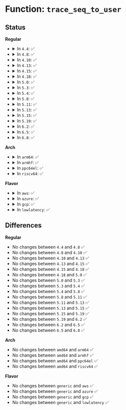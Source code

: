 # Function: <code>trace_seq_to_user</code>

## Status
<b>Regular</b>
<ul>
<li>
<details>
<summary>In <code>4.4</code>: ✅</summary>

```c
int trace_seq_to_user(struct trace_seq *s, char *ubuf, int cnt);
```

**Collision:** Unique Global

**Inline:** No

**Transformation:** False

**Instances:**

```
In kernel/trace/trace_seq.c (ffffffff81155470)
Location: kernel/trace/trace_seq.c:372
Inline: False
Direct callers:
  - kernel/trace/trace.c:tracing_read_pipe
  - kernel/trace/trace.c:tracing_read_pipe
  - kernel/trace/trace_mmiotrace.c:mmio_read
```
**Symbols:**

```
ffffffff81155470-ffffffff811554c3: trace_seq_to_user (STB_GLOBAL)
```
</details>
</li>
<li>
<details>
<summary>In <code>4.8</code>: ✅</summary>

```c
int trace_seq_to_user(struct trace_seq *s, char *ubuf, int cnt);
```

**Collision:** Unique Global

**Inline:** No

**Transformation:** False

**Instances:**

```
In kernel/trace/trace_seq.c (ffffffff8115e7a0)
Location: kernel/trace/trace_seq.c:372
Inline: False
Direct callers:
  - kernel/trace/trace.c:tracing_read_pipe
  - kernel/trace/trace.c:tracing_read_pipe
  - kernel/trace/trace_mmiotrace.c:mmio_read
```
**Symbols:**

```
ffffffff8115e7a0-ffffffff8115e7f3: trace_seq_to_user (STB_GLOBAL)
```
</details>
</li>
<li>
<details>
<summary>In <code>4.10</code>: ✅</summary>

```c
int trace_seq_to_user(struct trace_seq *s, char *ubuf, int cnt);
```

**Collision:** Unique Global

**Inline:** No

**Transformation:** False

**Instances:**

```
In kernel/trace/trace_seq.c (ffffffff81169210)
Location: kernel/trace/trace_seq.c:372
Inline: False
Direct callers:
  - kernel/trace/trace.c:tracing_read_pipe
  - kernel/trace/trace.c:tracing_read_pipe
  - kernel/trace/trace_mmiotrace.c:mmio_read
```
**Symbols:**

```
ffffffff81169210-ffffffff81169263: trace_seq_to_user (STB_GLOBAL)
```
</details>
</li>
<li>
<details>
<summary>In <code>4.13</code>: ✅</summary>

```c
int trace_seq_to_user(struct trace_seq *s, char *ubuf, int cnt);
```

**Collision:** Unique Global

**Inline:** No

**Transformation:** False

**Instances:**

```
In kernel/trace/trace_seq.c (ffffffff8116c1e0)
Location: kernel/trace/trace_seq.c:372
Inline: False
Direct callers:
  - kernel/trace/trace.c:tracing_read_pipe
  - kernel/trace/trace.c:tracing_read_pipe
  - kernel/trace/trace_mmiotrace.c:mmio_read
```
**Symbols:**

```
ffffffff8116c1e0-ffffffff8116c233: trace_seq_to_user (STB_GLOBAL)
```
</details>
</li>
<li>
<details>
<summary>In <code>4.15</code>: ✅</summary>

```c
int trace_seq_to_user(struct trace_seq *s, char *ubuf, int cnt);
```

**Collision:** Unique Global

**Inline:** No

**Transformation:** False

**Instances:**

```
In kernel/trace/trace_seq.c (ffffffff81179270)
Location: kernel/trace/trace_seq.c:372
Inline: False
Direct callers:
  - kernel/trace/trace.c:tracing_read_pipe
  - kernel/trace/trace.c:tracing_read_pipe
  - kernel/trace/trace_mmiotrace.c:mmio_read
```
**Symbols:**

```
ffffffff81179270-ffffffff811792c3: trace_seq_to_user (STB_GLOBAL)
```
</details>
</li>
<li>
<details>
<summary>In <code>4.18</code>: ✅</summary>

```c
int trace_seq_to_user(struct trace_seq *s, char *ubuf, int cnt);
```

**Collision:** Unique Global

**Inline:** No

**Transformation:** False

**Instances:**

```
In kernel/trace/trace_seq.c (ffffffff811884e0)
Location: kernel/trace/trace_seq.c:372
Inline: False
Direct callers:
  - kernel/trace/trace.c:tracing_read_pipe
  - kernel/trace/trace.c:tracing_read_pipe
  - kernel/trace/trace_mmiotrace.c:mmio_read
```
**Symbols:**

```
ffffffff811884e0-ffffffff81188530: trace_seq_to_user (STB_GLOBAL)
```
</details>
</li>
<li>
<details>
<summary>In <code>5.0</code>: ✅</summary>

```c
int trace_seq_to_user(struct trace_seq *s, char *ubuf, int cnt);
```

**Collision:** Unique Global

**Inline:** No

**Transformation:** False

**Instances:**

```
In kernel/trace/trace_seq.c (ffffffff81195d10)
Location: kernel/trace/trace_seq.c:373
Inline: False
Direct callers:
  - kernel/trace/trace.c:tracing_read_pipe
  - kernel/trace/trace.c:tracing_read_pipe
  - kernel/trace/trace_mmiotrace.c:mmio_read
```
**Symbols:**

```
ffffffff81195d10-ffffffff81195d60: trace_seq_to_user (STB_GLOBAL)
```
</details>
</li>
<li>
<details>
<summary>In <code>5.3</code>: ✅</summary>

```c
int trace_seq_to_user(struct trace_seq *s, char *ubuf, int cnt);
```

**Collision:** Unique Global

**Inline:** No

**Transformation:** False

**Instances:**

```
In kernel/trace/trace_seq.c (ffffffff811a3bb0)
Location: kernel/trace/trace_seq.c:373
Inline: False
Direct callers:
  - kernel/trace/trace.c:tracing_read_pipe
  - kernel/trace/trace.c:tracing_read_pipe
  - kernel/trace/trace_mmiotrace.c:mmio_read
```
**Symbols:**

```
ffffffff811a3bb0-ffffffff811a3c00: trace_seq_to_user (STB_GLOBAL)
```
</details>
</li>
<li>
<details>
<summary>In <code>5.4</code>: ✅</summary>

```c
int trace_seq_to_user(struct trace_seq *s, char *ubuf, int cnt);
```

**Collision:** Unique Global

**Inline:** No

**Transformation:** False

**Instances:**

```
In kernel/trace/trace_seq.c (ffffffff811af3b0)
Location: kernel/trace/trace_seq.c:373
Inline: False
Direct callers:
  - kernel/trace/trace.c:tracing_read_pipe
  - kernel/trace/trace.c:tracing_read_pipe
  - kernel/trace/trace_mmiotrace.c:mmio_read
```
**Symbols:**

```
ffffffff811af3b0-ffffffff811af400: trace_seq_to_user (STB_GLOBAL)
```
</details>
</li>
<li>
<details>
<summary>In <code>5.8</code>: ✅</summary>

```c
int trace_seq_to_user(struct trace_seq *s, char *ubuf, int cnt);
```

**Collision:** Unique Global

**Inline:** No

**Transformation:** False

**Instances:**

```
In kernel/trace/trace_seq.c (ffffffff811c7490)
Location: kernel/trace/trace_seq.c:370
Inline: False
Direct callers:
  - kernel/trace/trace.c:tracing_read_pipe
  - kernel/trace/trace.c:tracing_read_pipe
  - kernel/trace/trace_mmiotrace.c:mmio_read
```
**Symbols:**

```
ffffffff811c7490-ffffffff811c74e0: trace_seq_to_user (STB_GLOBAL)
```
</details>
</li>
<li>
<details>
<summary>In <code>5.11</code>: ✅</summary>

```c
int trace_seq_to_user(struct trace_seq *s, char *ubuf, int cnt);
```

**Collision:** Unique Global

**Inline:** No

**Transformation:** False

**Instances:**

```
In kernel/trace/trace_seq.c (ffffffff811c4b90)
Location: kernel/trace/trace_seq.c:370
Inline: False
Direct callers:
  - kernel/trace/trace.c:tracing_read_pipe
  - kernel/trace/trace.c:tracing_read_pipe
  - kernel/trace/trace_mmiotrace.c:mmio_read
```
**Symbols:**

```
ffffffff811c4b90-ffffffff811c4be0: trace_seq_to_user (STB_GLOBAL)
```
</details>
</li>
<li>
<details>
<summary>In <code>5.13</code>: ✅</summary>

```c
int trace_seq_to_user(struct trace_seq *s, char *ubuf, int cnt);
```

**Collision:** Unique Global

**Inline:** No

**Transformation:** False

**Instances:**

```
In kernel/trace/trace_seq.c (ffffffff811c5d90)
Location: kernel/trace/trace_seq.c:370
Inline: False
Direct callers:
  - kernel/trace/trace.c:tracing_read_pipe
  - kernel/trace/trace.c:tracing_read_pipe
  - kernel/trace/trace_mmiotrace.c:mmio_read
```
**Symbols:**

```
ffffffff811c5d90-ffffffff811c5de0: trace_seq_to_user (STB_GLOBAL)
```
</details>
</li>
<li>
<details>
<summary>In <code>5.15</code>: ✅</summary>

```c
int trace_seq_to_user(struct trace_seq *s, char *ubuf, int cnt);
```

**Collision:** Unique Global

**Inline:** No

**Transformation:** False

**Instances:**

```
In kernel/trace/trace_seq.c (ffffffff811f1380)
Location: kernel/trace/trace_seq.c:370
Inline: False
Direct callers:
  - kernel/trace/trace.c:tracing_read_pipe
  - kernel/trace/trace.c:tracing_read_pipe
  - kernel/trace/trace_mmiotrace.c:mmio_read
```
**Symbols:**

```
ffffffff811f1380-ffffffff811f13d0: trace_seq_to_user (STB_GLOBAL)
```
</details>
</li>
<li>
<details>
<summary>In <code>5.19</code>: ✅</summary>

```c
int trace_seq_to_user(struct trace_seq *s, char *ubuf, int cnt);
```

**Collision:** Unique Global

**Inline:** No

**Transformation:** False

**Instances:**

```
In kernel/trace/trace_seq.c (ffffffff81229c10)
Location: kernel/trace/trace_seq.c:370
Inline: False
Direct callers:
  - kernel/trace/trace.c:tracing_read_pipe
  - kernel/trace/trace.c:tracing_read_pipe
  - kernel/trace/trace_mmiotrace.c:mmio_read
```
**Symbols:**

```
ffffffff81229c10-ffffffff81229c74: trace_seq_to_user (STB_GLOBAL)
```
</details>
</li>
<li>
<details>
<summary>In <code>6.2</code>: ✅</summary>

```c
int trace_seq_to_user(struct trace_seq *s, char *ubuf, int cnt);
```

**Collision:** Unique Global

**Inline:** No

**Transformation:** False

**Instances:**

```
In kernel/trace/trace_seq.c (ffffffff81275380)
Location: kernel/trace/trace_seq.c:370
Inline: False
Direct callers:
  - kernel/trace/trace.c:tracing_read_pipe
  - kernel/trace/trace.c:tracing_read_pipe
  - kernel/trace/trace_mmiotrace.c:mmio_read
```
**Symbols:**

```
ffffffff81275380-ffffffff812753e4: trace_seq_to_user (STB_GLOBAL)
```
</details>
</li>
<li>
<details>
<summary>In <code>6.5</code>: ✅</summary>

```c
int trace_seq_to_user(struct trace_seq *s, char *ubuf, int cnt);
```

**Collision:** Unique Global

**Inline:** No

**Transformation:** False

**Instances:**

```
In kernel/trace/trace_seq.c (ffffffff8128cd40)
Location: kernel/trace/trace_seq.c:371
Inline: False
Direct callers:
  - kernel/trace/trace.c:tracing_read_pipe
  - kernel/trace/trace.c:tracing_read_pipe
  - kernel/trace/trace_mmiotrace.c:mmio_read
```
**Symbols:**

```
ffffffff8128cd40-ffffffff8128cda4: trace_seq_to_user (STB_GLOBAL)
```
</details>
</li>
<li>
<details>
<summary>In <code>6.8</code>: ✅</summary>

```c
int trace_seq_to_user(struct trace_seq *s, char *ubuf, int cnt);
```

**Collision:** Unique Global

**Inline:** No

**Transformation:** False

**Instances:**

```
In kernel/trace/trace_seq.c (ffffffff812a8110)
Location: kernel/trace/trace_seq.c:368
Inline: False
Direct callers:
  - kernel/trace/trace.c:tracing_read_pipe
  - kernel/trace/trace.c:tracing_read_pipe
  - kernel/trace/trace_mmiotrace.c:mmio_read
```
**Symbols:**

```
ffffffff812a8110-ffffffff812a8190: trace_seq_to_user (STB_GLOBAL)
```
</details>
</li>
</ul>
<b>Arch</b>
<ul>
<li>
<details>
<summary>In <code>arm64</code>: ✅</summary>

```c
int trace_seq_to_user(struct trace_seq *s, char *ubuf, int cnt);
```

**Collision:** Unique Global

**Inline:** No

**Transformation:** False

**Instances:**

```
In kernel/trace/trace_seq.c (ffff80001022c9c8)
Location: kernel/trace/trace_seq.c:373
Inline: False
Direct callers:
  - kernel/trace/trace.c:tracing_read_pipe
  - kernel/trace/trace.c:tracing_read_pipe
```
**Symbols:**

```
ffff80001022c9c8-ffff80001022ca0c: trace_seq_to_user (STB_GLOBAL)
```
</details>
</li>
<li>
<details>
<summary>In <code>armhf</code>: ✅</summary>

```c
int trace_seq_to_user(struct trace_seq *s, char *ubuf, int cnt);
```

**Collision:** Unique Global

**Inline:** No

**Transformation:** False

**Instances:**

```
In kernel/trace/trace_seq.c (c046a1c0)
Location: kernel/trace/trace_seq.c:373
Inline: False
Direct callers:
  - kernel/trace/trace.c:tracing_read_pipe
  - kernel/trace/trace.c:tracing_read_pipe
```
**Symbols:**

```
c046a1c0-c046a210: trace_seq_to_user (STB_GLOBAL)
```
</details>
</li>
<li>
<details>
<summary>In <code>ppc64el</code>: ✅</summary>

```c
int trace_seq_to_user(struct trace_seq *s, char *ubuf, int cnt);
```

**Collision:** Unique Global

**Inline:** No

**Transformation:** False

**Instances:**

```
In kernel/trace/trace_seq.c (c0000000002b5150)
Location: kernel/trace/trace_seq.c:373
Inline: False
Direct callers:
  - kernel/trace/trace.c:tracing_read_pipe
  - kernel/trace/trace.c:tracing_read_pipe
```
**Symbols:**

```
c0000000002b5150-c0000000002b51c0: trace_seq_to_user (STB_GLOBAL)
```
</details>
</li>
<li>
<details>
<summary>In <code>riscv64</code>: ✅</summary>

```c
int trace_seq_to_user(struct trace_seq *s, char *ubuf, int cnt);
```

**Collision:** Unique Global

**Inline:** No

**Transformation:** False

**Instances:**

```
In kernel/trace/trace_seq.c (ffffffe000186710)
Location: kernel/trace/trace_seq.c:373
Inline: False
Direct callers:
  - kernel/trace/trace.c:tracing_read_pipe
  - kernel/trace/trace.c:tracing_read_pipe
```
**Symbols:**

```
ffffffe000186710-ffffffe00018675a: trace_seq_to_user (STB_GLOBAL)
```
</details>
</li>
</ul>
<b>Flavor</b>
<ul>
<li>
<details>
<summary>In <code>aws</code>: ✅</summary>

```c
int trace_seq_to_user(struct trace_seq *s, char *ubuf, int cnt);
```

**Collision:** Unique Global

**Inline:** No

**Transformation:** False

**Instances:**

```
In kernel/trace/trace_seq.c (ffffffff811a79d0)
Location: kernel/trace/trace_seq.c:373
Inline: False
Direct callers:
  - kernel/trace/trace.c:tracing_read_pipe
  - kernel/trace/trace.c:tracing_read_pipe
  - kernel/trace/trace_mmiotrace.c:mmio_read
```
**Symbols:**

```
ffffffff811a79d0-ffffffff811a7a20: trace_seq_to_user (STB_GLOBAL)
```
</details>
</li>
<li>
<details>
<summary>In <code>azure</code>: ✅</summary>

```c
int trace_seq_to_user(struct trace_seq *s, char *ubuf, int cnt);
```

**Collision:** Unique Global

**Inline:** No

**Transformation:** False

**Instances:**

```
In kernel/trace/trace_seq.c (ffffffff8119a950)
Location: kernel/trace/trace_seq.c:373
Inline: False
Direct callers:
  - kernel/trace/trace.c:tracing_read_pipe
  - kernel/trace/trace.c:tracing_read_pipe
  - kernel/trace/trace_mmiotrace.c:mmio_read
```
**Symbols:**

```
ffffffff8119a950-ffffffff8119a9a0: trace_seq_to_user (STB_GLOBAL)
```
</details>
</li>
<li>
<details>
<summary>In <code>gcp</code>: ✅</summary>

```c
int trace_seq_to_user(struct trace_seq *s, char *ubuf, int cnt);
```

**Collision:** Unique Global

**Inline:** No

**Transformation:** False

**Instances:**

```
In kernel/trace/trace_seq.c (ffffffff811a57a0)
Location: kernel/trace/trace_seq.c:373
Inline: False
Direct callers:
  - kernel/trace/trace.c:tracing_read_pipe
  - kernel/trace/trace.c:tracing_read_pipe
  - kernel/trace/trace_mmiotrace.c:mmio_read
```
**Symbols:**

```
ffffffff811a57a0-ffffffff811a57f0: trace_seq_to_user (STB_GLOBAL)
```
</details>
</li>
<li>
<details>
<summary>In <code>lowlatency</code>: ✅</summary>

```c
int trace_seq_to_user(struct trace_seq *s, char *ubuf, int cnt);
```

**Collision:** Unique Global

**Inline:** No

**Transformation:** False

**Instances:**

```
In kernel/trace/trace_seq.c (ffffffff811b3540)
Location: kernel/trace/trace_seq.c:373
Inline: False
Direct callers:
  - kernel/trace/trace.c:tracing_read_pipe
  - kernel/trace/trace.c:tracing_read_pipe
  - kernel/trace/trace_mmiotrace.c:mmio_read
```
**Symbols:**

```
ffffffff811b3540-ffffffff811b3590: trace_seq_to_user (STB_GLOBAL)
```
</details>
</li>
</ul>

## Differences
<b>Regular</b>
<ul>
<li>
No changes between <code>4.4</code> and <code>4.8</code> ✅
</li>
<li>
No changes between <code>4.8</code> and <code>4.10</code> ✅
</li>
<li>
No changes between <code>4.10</code> and <code>4.13</code> ✅
</li>
<li>
No changes between <code>4.13</code> and <code>4.15</code> ✅
</li>
<li>
No changes between <code>4.15</code> and <code>4.18</code> ✅
</li>
<li>
No changes between <code>4.18</code> and <code>5.0</code> ✅
</li>
<li>
No changes between <code>5.0</code> and <code>5.3</code> ✅
</li>
<li>
No changes between <code>5.3</code> and <code>5.4</code> ✅
</li>
<li>
No changes between <code>5.4</code> and <code>5.8</code> ✅
</li>
<li>
No changes between <code>5.8</code> and <code>5.11</code> ✅
</li>
<li>
No changes between <code>5.11</code> and <code>5.13</code> ✅
</li>
<li>
No changes between <code>5.13</code> and <code>5.15</code> ✅
</li>
<li>
No changes between <code>5.15</code> and <code>5.19</code> ✅
</li>
<li>
No changes between <code>5.19</code> and <code>6.2</code> ✅
</li>
<li>
No changes between <code>6.2</code> and <code>6.5</code> ✅
</li>
<li>
No changes between <code>6.5</code> and <code>6.8</code> ✅
</li>
</ul>
<b>Arch</b>
<ul>
<li>
No changes between <code>amd64</code> and <code>arm64</code> ✅
</li>
<li>
No changes between <code>amd64</code> and <code>armhf</code> ✅
</li>
<li>
No changes between <code>amd64</code> and <code>ppc64el</code> ✅
</li>
<li>
No changes between <code>amd64</code> and <code>riscv64</code> ✅
</li>
</ul>
<b>Flavor</b>
<ul>
<li>
No changes between <code>generic</code> and <code>aws</code> ✅
</li>
<li>
No changes between <code>generic</code> and <code>azure</code> ✅
</li>
<li>
No changes between <code>generic</code> and <code>gcp</code> ✅
</li>
<li>
No changes between <code>generic</code> and <code>lowlatency</code> ✅
</li>
</ul>
